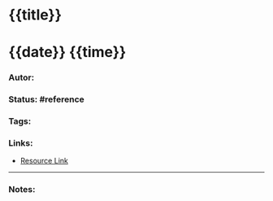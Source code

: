 # {{title}}
# {{date}} {{time}}
### Autor:
### Status: #reference
### Tags: 
### Links:
* [Resource Link](https://about:blank)
---
### Notes:


